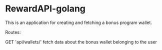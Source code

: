 # RewardAPI-golang
This is an application for creating and fetching a bonus program wallet.

Routes:

GET 'api/wallets/' fetch data about the bonus wallet belonging to the user

